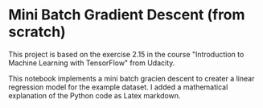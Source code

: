 # Mini Batch Gradient Descent (from scratch)

This project is based on the exercise 2.15 in the course "Introduction to Machine Learning with TensorFlow" from Udacity.

This notebook implements a mini batch gracien descent to creater a linear regression model for the example dataset. I added a mathematical explanation of the Python code as Latex markdown.
